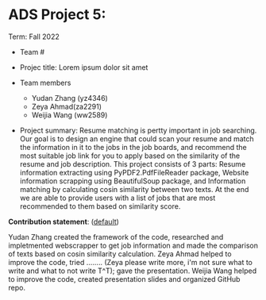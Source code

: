 # ADS Project 5: 

Term: Fall 2022

+ Team #
+ Projec title: Lorem ipsum dolor sit amet

+ Team members 
	+ Yudan Zhang (yz4346)		
	+ Zeya Ahmad(za2291)
	+ Weijia Wang (ww2589)
	
+ Project summary: Resume matching is pertty important in job searching. Our goal is to design an engine that could scan your resume and match the information in it to the jobs in the job boards, and recommend the most suitable job link for you to apply based on the similarity of the resume and job description. This project consists of 3 parts: Resume information extracting using PyPDF2.PdfFileReader package, Website information scrapping using BeautifulSoup package, and Information matching by calculating cosin similarity between two texts. At the end we are able to provide users with a list of jobs that are most recommended to them based on similarity score.

	
**Contribution statement**: ([default](doc/a_note_on_contributions.md)) 

Yudan Zhang created the framework of the code, researched and impletmented webscrapper to get job information and made the comparison of texts based on cosin similarity calculation. Zeya Ahmad helped to improve the code, tried ........ (Zeya please write more, i'm not sure what to write and what to not write T^T); gave the presentation. Weijia Wang helped to improve the code, created presentation slides and organized GitHub repo.

